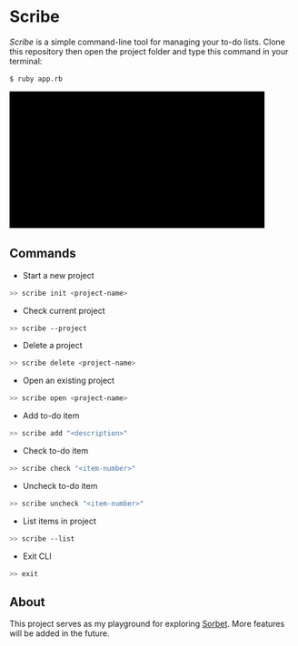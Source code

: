 # Scribe
*Scribe* is a simple command-line tool for managing your to-do lists. Clone this repository then open the project folder and type this command in your terminal:
```bash
$ ruby app.rb
```

![Project demonstration.](https://github.com/netervati/scribe/blob/main/assets/scribe-demo.gif)

## Commands
- Start a new project
```bash
>> scribe init <project-name>
```
- Check current project
```bash
>> scribe --project
```
- Delete a project
```bash
>> scribe delete <project-name>
```
- Open an existing project
```bash
>> scribe open <project-name>
```
- Add to-do item
```bash
>> scribe add "<description>" 
```
- Check to-do item
```bash
>> scribe check "<item-number>" 
```
- Uncheck to-do item
```bash
>> scribe uncheck "<item-number>" 
```
- List items in project
```bash
>> scribe --list
```
- Exit CLI
```bash
>> exit
```

## About
This project serves as my playground for exploring [Sorbet](https://sorbet.org/). More features will be added in the future.
